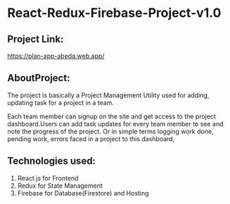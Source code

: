 # React-Redux-Firebase-Project-v1.0

## Project Link:
https://plan-app-abeda.web.app/

## AboutProject:
The project is basically a Project Management Utility used for adding, updating task for a project in a team.

Each team member can signup on the site and get access to the project dashboard.Users can add task updates for every team member to see and note the progress of the project. Or in simple terms logging work done, pending work, errors faced in a project to this dashboard,

## Technologies used:

1) React.js for Frontend
2) Redux for State Management
3) Firebase for Database(Firestore) and Hosting

